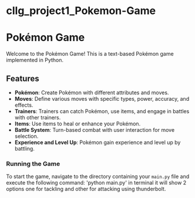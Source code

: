 # cllg_project1_Pokemon-Game

# Pokémon Game

Welcome to the Pokémon Game! This is a text-based Pokémon game implemented in Python.

## Features
- **Pokémon**: Create Pokémon with different attributes and moves.
- **Moves**: Define various moves with specific types, power, accuracy, and effects.
- **Trainers**: Trainers can catch Pokémon, use items, and engage in battles with other trainers.
- **Items**: Use items to heal or enhance your Pokémon.
- **Battle System**: Turn-based combat with user interaction for move selection.
- **Experience and Level Up**: Pokémon gain experience and level up by battling.

### Running the Game
To start the game, navigate to the directory containing your `main.py` file and execute the following command: 'python main.py'</u1> in terminal 
it will show 2 options one for tackling and other for attacking using thunderbolt.


